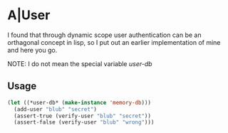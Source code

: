 # A|User

I found that through dynamic scope user authentication can be an
orthagonal concept in lisp, so I put out an earlier implementation of
mine and here you go.

NOTE: I do not mean the special variable *user-db*

## Usage

```lisp
(let ((*user-db* (make-instance 'memory-db)))
  (add-user "blub" "secret")
  (assert-true (verify-user "blub" "secret"))
  (assert-false (verify-user "blub" "wrong")))
```
